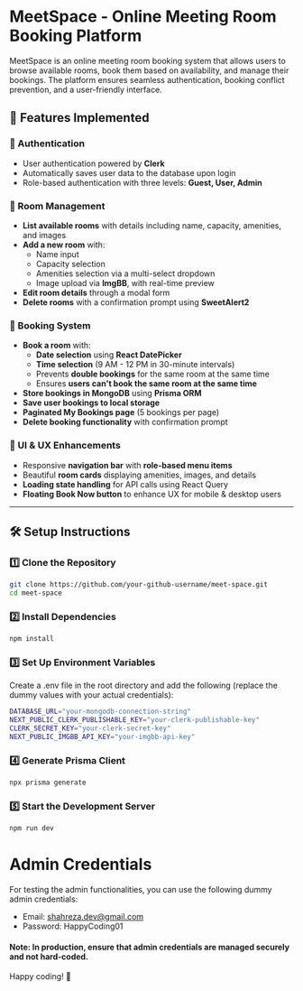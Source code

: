 # MeetSpace - Online Meeting Room Booking Platform

MeetSpace is an online meeting room booking system that allows users to browse available rooms, book them based on availability, and manage their bookings. The platform ensures seamless authentication, booking conflict prevention, and a user-friendly interface.

## 🚀 Features Implemented

### **🔑 Authentication**
- User authentication powered by **Clerk**
- Automatically saves user data to the database upon login
- Role-based authentication with three levels: **Guest, User, Admin**

### **🏢 Room Management**
- **List available rooms** with details including name, capacity, amenities, and images
- **Add a new room** with:
  - Name input
  - Capacity selection
  - Amenities selection via a multi-select dropdown
  - Image upload via **ImgBB**, with real-time preview
- **Edit room details** through a modal form
- **Delete rooms** with a confirmation prompt using **SweetAlert2**

### **📅 Booking System**
- **Book a room** with:
  - **Date selection** using **React DatePicker**
  - **Time selection** (9 AM - 12 PM in 30-minute intervals)
  - Prevents **double bookings** for the same room at the same time
  - Ensures **users can't book the same room at the same time**
- **Store bookings in MongoDB** using **Prisma ORM**
- **Save user bookings to local storage**
- **Paginated My Bookings page** (5 bookings per page)
- **Delete booking functionality** with confirmation prompt

### **🎨 UI & UX Enhancements**
- Responsive **navigation bar** with **role-based menu items**
- Beautiful **room cards** displaying amenities, images, and details
- **Loading state handling** for API calls using React Query
- **Floating Book Now button** to enhance UX for mobile & desktop users

---

## 🛠️ Setup Instructions

### **1️⃣ Clone the Repository**
```sh
git clone https://github.com/your-github-username/meet-space.git
cd meet-space
```
### **2️⃣ Install Dependencies**
```sh
npm install
```

### **3️⃣ Set Up Environment Variables**
Create a .env file in the root directory and add the following (replace the dummy values with your actual credentials):
```sh
DATABASE_URL="your-mongodb-connection-string"
NEXT_PUBLIC_CLERK_PUBLISHABLE_KEY="your-clerk-publishable-key"
CLERK_SECRET_KEY="your-clerk-secret-key"
NEXT_PUBLIC_IMGBB_API_KEY="your-imgbb-api-key"
```

### **4️⃣ Generate Prisma Client**
```sh
npx prisma generate
```
### **5️⃣ Start the Development Server**
```sh
npm run dev
```

# Admin Credentials
For testing the admin functionalities, you can use the following dummy admin credentials:

- Email: shahreza.dev@gmail.com
- Password: HappyCoding01
#### Note: In production, ensure that admin credentials are managed securely and not hard-coded.

Happy coding! 🚀